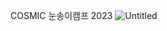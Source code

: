 COSMIC 눈송이캠프 2023 
![Untitled](https://s3-us-west-2.amazonaws.com/secure.notion-static.com/bc1f922b-2ef9-4469-9fc0-1ef8145f8df9/Untitled.png)
